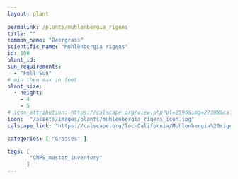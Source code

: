 ```yaml
---
layout: plant
 
permalink: /plants/muhlenbergia_rigens
title: ""
common_name: "Deergrass"
scientific_name: "Muhlenbergia rigens"
id: 108 
plant_id: 
sun_requirements:
  - "Full Sun"
# min then max in feet
plant_size:
  - height: 
    - 4
    - 5
# icon_attribution: https://calscape.org/view.php?pl=2596&img=27308&calphoto=1
icon:  "/assets/images/plants/muhlenbergia_rigens_icon.jpg"
calscape_link: "https://calscape.org/loc-California/Muhlenbergia%20rigens(%20)"

categories: [ "Grasses" ]

tags: [
       "CNPS_master_inventory"
      ]
---
```








